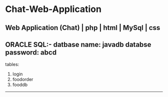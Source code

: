 # Chat-Web-Application
Web Application (Chat) | php | html | MySql | css 
----------------------------------------------------------
ORACLE SQL:-
datbase name: javadb
databse password: abcd
----------------------------------------------------------
tables:
1. login
2. foodorder
3. fooddb
----------------------------------------------------------
